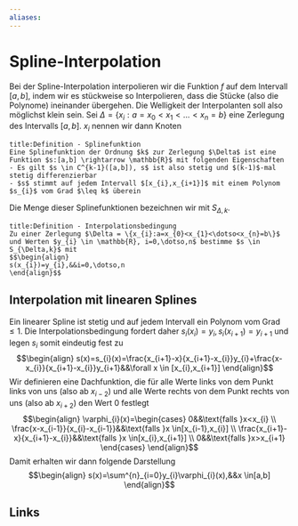 ```yaml
---
aliases: 
---
```

# Spline-Interpolation 
Bei der Spline-Interpolation interpolieren wir die Funktion $f$ auf dem Intervall $[a,b]$, indem wir es stückweise so Interpolieren, dass die Stücke (also die Polynome) ineinander übergehen. Die Welligkeit der Interpolanten soll also möglichst klein sein. 
Sei $\Delta = \{x_{i}:a=x_{0}<x_{1}<\dotso<x_{n}=b\}$ eine Zerlegung des Intervalls $[a,b]$. $x_{i}$ nennen wir dann Knoten
```ad-abstract
title:Definition - Splinefunktion
Eine Splinefunktion der Ordnung $k$ zur Zerlegung $\Delta$ ist eine Funktion $s:[a,b] \rightarrow \mathbb{R}$ mit folgenden Eigenschaften
- Es gilt $s \in C^{k-1}([a,b]), s$ ist also stetig und $(k-1)$-mal stetig differenzierbar
- $s$ stimmt auf jedem Intervall $[x_{i},x_{i+1}]$ mit einem Polynom $s_{i}$ vom Grad $\leq k$ überein
```
Die Menge dieser Splinefunktionen bezeichnen wir mit $S_{\Delta,k}$.
```ad-abstract
title:Definition - Interpolationsbedingung
Zu einer Zerlegung $\Delta = \{x_{i}:a=x_{0}<x_{1}<\dotso<x_{n}=b\}$ und Werten $y_{i} \in \mathbb{R}, i=0,\dotso,n$ bestimme $s \in S_{\Delta,k}$ mit
$$\begin{align}
s(x_{i})=y_{i},&&i=0,\dotso,n
\end{align}$$
```
## Interpolation mit linearen Splines
Ein linearer Spline ist stetig und auf jedem Intervall ein Polynom vom Grad $\leq 1$. Die Interpolationsbedingung fordert daher $s_{i}(x_{i})=y_{i},s_{i}(x_{i+1})=y_{i+1}$ und legen $s_{i}$ somit eindeutig fest zu
$$\begin{align}
s(x)=s_{i}(x)=\frac{x_{i+1}-x}{x_{i+1}-x_{i}}y_{i}+\frac{x-x_{i}}{x_{i+1}-x_{i}}y_{i+1}&&\forall x \in [x_{i},x_{i+1}]
\end{align}$$
Wir definieren eine Dachfunktion, die für alle Werte links von dem Punkt links von uns (also ab $x_{i-2}$) und alle Werte rechts von dem Punkt rechts von uns (also ab $x_{i+2})$ den Wert $0$ festlegt
$$\begin{align}
\varphi_{i}(x)=\begin{cases}
0&&\text{falls }x<x_{i} \\
\frac{x-x_{i-1}}{x_{i}-x_{i-1}}&&\text{falls }x \in[x_{i-1},x_{i}] \\
\frac{x_{i+1}-x}{x_{i+1}-x_{i}}&&\text{falls }x \in[x_{i},x_{i+1}] \\
0&&\text{falls }x>x_{i+1}
\end{cases}
\end{align}$$
Damit erhalten wir dann folgende Darstellung
$$\begin{align}
s(x)=\sum^{n}_{i=0}y_{i}\varphi_{i}(x),&&x \in[a,b]
\end{align}$$

## Links